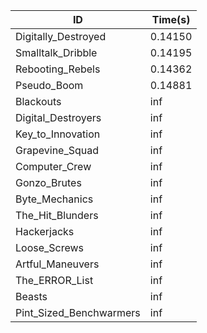 |ID|Time(s)|
|-|-|
|Digitally_Destroyed|0.14150|
|Smalltalk_Dribble|0.14195|
|Rebooting_Rebels|0.14362|
|Pseudo_Boom|0.14881|
|Blackouts|inf|
|Digital_Destroyers|inf|
|Key_to_Innovation|inf|
|Grapevine_Squad|inf|
|Computer_Crew|inf|
|Gonzo_Brutes|inf|
|Byte_Mechanics|inf|
|The_Hit_Blunders|inf|
|Hackerjacks|inf|
|Loose_Screws|inf|
|Artful_Maneuvers|inf|
|The_ERROR_List|inf|
|Beasts|inf|
|Pint_Sized_Benchwarmers|inf|
